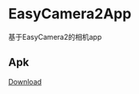 # EasyCamera2App
基于EasyCamera2的相机app

## Apk

[Download](https://github.com/xuqiqiang/EasyCamera2App/blob/master/apk/app-debug.apk)
